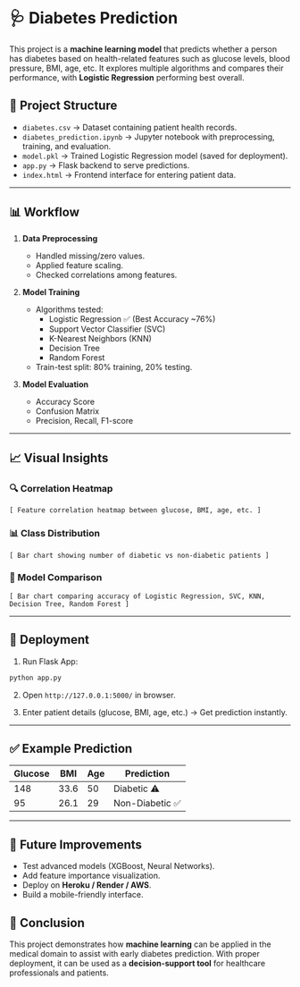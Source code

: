# 🩺 Diabetes Prediction

This project is a **machine learning model** that predicts whether a person has diabetes based on health-related features such as glucose levels, blood pressure, BMI, age, etc. It explores multiple algorithms and compares their performance, with **Logistic Regression** performing best overall.

## 📂 Project Structure

* `diabetes.csv` → Dataset containing patient health records.
* `diabetes_prediction.ipynb` → Jupyter notebook with preprocessing, training, and evaluation.
* `model.pkl` → Trained Logistic Regression model (saved for deployment).
* `app.py` → Flask backend to serve predictions.
* `index.html` → Frontend interface for entering patient data.

---

## 📊 Workflow

1. **Data Preprocessing**

   * Handled missing/zero values.
   * Applied feature scaling.
   * Checked correlations among features.

2. **Model Training**
   * Algorithms tested:
     * Logistic Regression ✅ (Best Accuracy \~76%)
     * Support Vector Classifier (SVC)
     * K-Nearest Neighbors (KNN)
     * Decision Tree
     * Random Forest
   * Train-test split: 80% training, 20% testing.

3. **Model Evaluation**

   * Accuracy Score
   * Confusion Matrix
   * Precision, Recall, F1-score

---

## 📈 Visual Insights

### 🔍 Correlation Heatmap

```
[ Feature correlation heatmap between glucose, BMI, age, etc. ]
```

### 📊 Class Distribution

```
[ Bar chart showing number of diabetic vs non-diabetic patients ]
```

### 🧪 Model Comparison

```
[ Bar chart comparing accuracy of Logistic Regression, SVC, KNN, Decision Tree, Random Forest ]
```

---

## 🚀 Deployment

1. Run Flask App:

```bash
python app.py
```

2. Open `http://127.0.0.1:5000/` in browser.

3. Enter patient details (glucose, BMI, age, etc.) → Get prediction instantly.

---

## ✅ Example Prediction

| Glucose | BMI  | Age | Prediction     |
| ------- | ---- | --- | -------------- |
| 148     | 33.6 | 50  | Diabetic ⚠️    |
| 95      | 26.1 | 29  | Non-Diabetic ✅ |

---

## 🔮 Future Improvements

* Test advanced models (XGBoost, Neural Networks).
* Add feature importance visualization.
* Deploy on **Heroku / Render / AWS**.
* Build a mobile-friendly interface.

## 📌 Conclusion

This project demonstrates how **machine learning** can be applied in the medical domain to assist with early diabetes prediction. With proper deployment, it can be used as a **decision-support tool** for healthcare professionals and patients.
